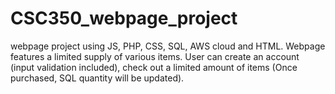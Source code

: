 # CSC350_webpage_project
webpage project using JS, PHP, CSS, SQL, AWS cloud and HTML. 
Webpage features a limited supply of various items. 
User can create an account (input validation included), check out a limited amount of items (Once purchased, SQL quantity will be updated).
